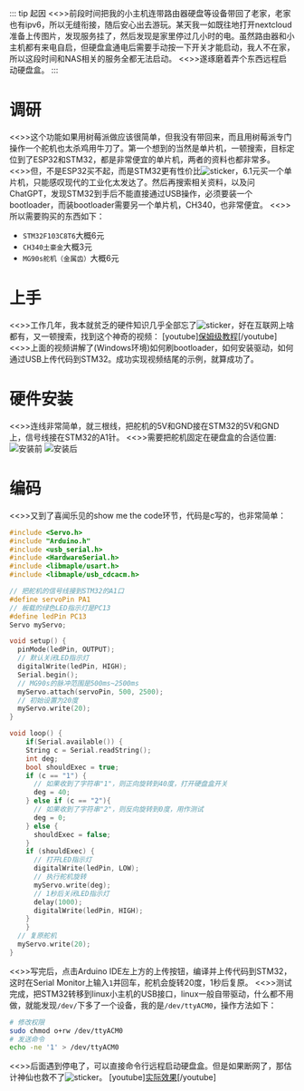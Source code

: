 ::: tip 起因
<<>>前段时间把我的小主机连带路由器硬盘等设备带回了老家，老家也有ipv6，所以无缝衔接，随后安心出去游玩。某天我一如既往地打开nextcloud准备上传图片，发现服务挂了，然后发现是家里停过几小时的电。虽然路由器和小主机都有来电自启，但硬盘盒通电后需要手动按一下开关才能启动，我人不在家，所以这段时间和NAS相关的服务全都无法启动。
<<>>遂琢磨着弄个东西远程启动硬盘盒。
:::

# 调研
<<>>这个功能如果用树莓派做应该很简单，但我没有带回来，而且用树莓派专门操作一个舵机也太杀鸡用牛刀了。第一个想到的当然是单片机，一顿搜索，目标定位到了ESP32和STM32，都是非常便宜的单片机，两者的资料也都非常多。
<<>>但，不是ESP32买不起，而是STM32更有性价比![sticker](yellow-face/21)，6.1元买一个单片机，只能感叹现代的工业化太发达了。然后再搜索相关资料，以及问ChatGPT，发现STM32到手后不能直接通过USB操作，必须要装一个bootloader，而装bootloader需要另一个单片机，CH340，也非常便宜。
<<>>所以需要购买的东西如下：
* `STM32F103C8T6`大概6元
* `CH340土豪金`大概3元
* `MG90s舵机（金属齿）`大概6元

# 上手
<<>>工作几年，我本就贫乏的硬件知识几乎全部忘了![sticker](aru/22)，好在互联网上啥都有，又一顿搜索，找到这个神奇的视频：
[youtube][保姆级教程](https://www.youtube.com/embed/e0CP2IpIBg4?si=ChKfk8L-Gx5tvunm)[/youtube]
<<>>上面的视频讲解了(Windows环境)如何刷bootloader，如何安装驱动，如何通过USB上传代码到STM32。成功实现视频结尾的示例，就算成功了。

# 硬件安装
<<>>连线非常简单，就三根线，把舵机的5V和GND接在STM32的5V和GND上，信号线接在STM32的A1针。
<<>>需要把舵机固定在硬盘盒的合适位置:
![安装前](https://s2.loli.net/2024/01/13/id9BYlzfKSwgyHn.jpg)
![安装后](https://s2.loli.net/2024/01/13/mFvnhKsCc95MT6j.jpg)


# 编码
<<>>又到了喜闻乐见的show me the code环节，代码是c写的，也非常简单：
```c
#include <Servo.h>
#include "Arduino.h"
#include <usb_serial.h>
#include <HardwareSerial.h>
#include <libmaple/usart.h>
#include <libmaple/usb_cdcacm.h>

// 把舵机的信号线接到STM32的A1口
#define servoPin PA1
// 板载的绿色LED指示灯是PC13
#define ledPin PC13
Servo myServo;

void setup() {
  pinMode(ledPin, OUTPUT);
  // 默认关闭LED指示灯
  digitalWrite(ledPin, HIGH);
  Serial.begin();
  // MG90s的脉冲范围是500ms~2500ms
  myServo.attach(servoPin, 500, 2500);
  // 初始设置为20度
  myServo.write(20);
}

void loop() {
	if(Serial.available()) {
    String c = Serial.readString();
    int deg;
    bool shouldExec = true;
    if (c == "1") {
      // 如果收到了字符串"1"，则正向旋转到40度，打开硬盘盒开关
      deg = 40;
    } else if (c == "2"){
      // 如果收到了字符串"2"，则反向旋转到0度，用作测试
      deg = 0;
    } else {
      shouldExec = false;
    }
    if (shouldExec) {
      // 打开LED指示灯
      digitalWrite(ledPin, LOW);
      // 执行舵机旋转
      myServo.write(deg);
      // 1秒后关闭LED指示灯
      delay(1000);
      digitalWrite(ledPin, HIGH);
    }
	}
  // 复原舵机
  myServo.write(20);
}
```
<<>>写完后，点击Arduino IDE左上方的上传按钮，编译并上传代码到STM32，这时在Serial Monitor上输入`1`并回车，舵机会旋转20度，1秒后复原。
<<>>测试完成，把STM32转移到linux小主机的USB接口，linux一般自带驱动，什么都不用做，就能发现`/dev/`下多了一个设备，我的是`/dev/ttyACM0`，操作方法如下：
```sh
# 修改权限
sudo chmod o+rw /dev/ttyACM0
# 发送命令
echo -ne '1' > /dev/ttyACM0 
```
<<>>后面遇到停电了，可以直接命令行远程启动硬盘盒。但是如果断网了，那估计神仙也救不了![sticker](yellow-face/44)。
[youtube][实际效果](https://www.youtube.com/embed/RzqpdUDKDsI)[/youtube]